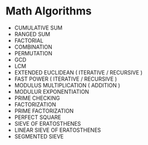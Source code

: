 # Math Algorithms

* CUMULATIVE SUM
* RANGED SUM
* FACTORIAL
* COMBINATION
* PERMUTATION
* GCD
* LCM
* EXTENDED EUCLIDEAN ( ITERATIVE / RECURSIVE )
* FAST POWER ( ITERATIVE / RECURSIVE )
* MODULUS MULTIPLICATION ( ADDITION )
* MODULUR EXPONENTIATION
* PRIME CHECKING
* FACTORIZATION
* PRIME FACTORIZATION
* PERFECT SQUARE
* SIEVE OF ERATOSTHENES
* LINEAR SIEVE OF ERATOSTHENES
* SEGMENTED SIEVE
